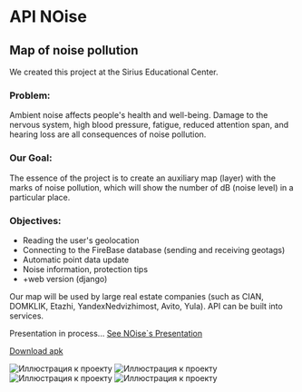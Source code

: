 # API NOise


## Map of noise pollution


We created this project at the Sirius Educational Center.



### Problem:
Ambient noise affects people's health and well-being. Damage to the nervous system, high blood pressure, fatigue, reduced attention span, and hearing loss are all consequences of noise pollution.

### Our Goal: 
The essence of the project is to create an auxiliary map (layer) with the marks of noise pollution, which will show the number of dB (noise level) in a particular place.


### Objectives: 
- Reading the user's geolocation
- Connecting to the FireBase database (sending and receiving geotags)
- Automatic point data update
- Noise information, protection tips
- +web version (django)

Our map will be used by large real estate companies (such as CIAN, DOMKLIK, Etazhi, YandexNedvizhimost, Avito, Yula). 
API can be built into services. 



Presentation in process...
[See NOise\`s Presentation](https://onedrive.live.com/edit.aspx?resid=9BCF87FD9B23DB56!161&ithint=file%2cpptx&authkey=!AAa7KL6cuP3YYqg)

[Download apk](https://drive.google.com/drive/u/0/folders/1-fcm53go2p9VvM91v92rrnNmjfbiwiJs)

![Иллюстрация к проекту](https://github.com/lloppy/someBodyHelpMe/blob/main/image%204.png)
![Иллюстрация к проекту](https://github.com/lloppy/someBodyHelpMe/blob/main/image%203.png)
![Иллюстрация к проекту](https://github.com/lloppy/someBodyHelpMe/blob/main/image%202.png)
![Иллюстрация к проекту](https://github.com/lloppy/someBodyHelpMe/blob/main/image%201.png)
